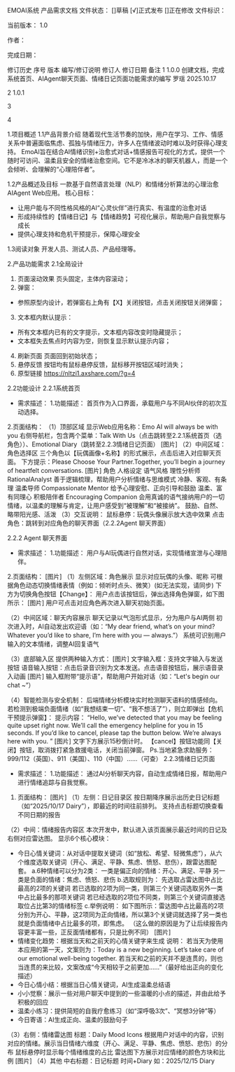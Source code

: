 EMOAI系统
产品需求文档 
文件状态：
[]草稿
[√]正式发布
[]正在修改
文件标识：
 

当前版本：
1.0 

作者：
 

完成日期：
 
修订历史
序号
版本
编写/修订说明
修订人
修订日期
备注
1
1.0.0
创建文档，完成系统首页、AIAgent聊天页面、情绪日记页面功能需求的编写
罗瑶
2025.10.17
 
2
1.0.1
 
 
 
 
3
 
 
 
 
 
4
 
 
 
 
 
1.项目概述
1.1产品背景介绍
随着现代生活节奏的加快，用户在学习、工作、情感关系中普遍面临焦虑、孤独与情绪压力，许多人在情绪波动时难以及时获得心理支持。
EmoAI旨在结合AI情绪识别+治愈式对话+情感报告可视化的方式，提供一个随时可访问、温柔且安全的情绪治愈空间。它不是冷冰冰的聊天机器人，而是一个会倾听、会理解的“心理陪伴者”。
 
1.2产品概述及目标
一款基于自然语言处理（NLP）和情绪分析算法的心理治愈AIAgent Web应用。
核心目标：
- 让用户能与不同性格风格的AI“心灵伙伴”进行真实、有温度的治愈对话
- 形成持续性的【情绪日记】与【情绪趋势】可视化展示，帮助用户自我觉察与成长
- 提供心理支持和危机干预提示，保障心理安全
 
1.3阅读对象
开发人员、测试人员、产品经理等。
 
2.产品功能需求
2.1全局设计
1. 页面滚动效果
页头固定，主体内容滚动；
2. 弹窗：
- 参照原型内设计，若弹窗右上角有【X】关闭按钮，点击关闭按钮关闭弹窗；
3. 文本框内默认提示：
- 所有文本框内已有的文字提示，文本框内容改变时隐藏提示；
- 文本框失去焦点时内容为空，则恢复显示默认提示内容；
4. 刷新页面
页面回到初始状态；
5. 悬停反馈
按钮均有鼠标悬停反馈，鼠标移开按钮区域时消失；
6. 原型链接
https://nltzi1.axshare.com/?g=4
 
2.2功能设计
2.2.1系统首页
- 需求描述：
1.功能描述：
首页作为入口界面，承载用户与不同AI伙伴的初次互动选择。
 
2.页面结构：
（1）顶部区域
显示Web应用名称：Emo AI will always be with you
右侧导航栏，包含两个菜单：Talk With Us（点击跳转至2.2.1系统首页（选角色））、Emotional Diary（跳转至2.2.3情绪日记页面）
[图片]
（2）中间区域：角色选择区
三个角色以【玩偶画像+名称】的形式展示，点击后进入对应聊天页面。
下方提示：Please Choose Your Partner.Together, you’ll begin a journey of heartfelt conversations.
[图片]
角色
人格设定
语气风格
理性分析师
RationalAnalyst
善于逻辑梳理，帮助用户分析情绪与思维模式
冷静、客观、有条理
温柔导师
Compassionate Mentor
给予心理安慰、正向引导和鼓励
温柔、富有同理心
积极陪伴者
Encouraging Companion
会用真诚的语气接纳用户的一切情绪，以温柔的理解与肯定，让用户感受到“被理解”和“被接纳”。
鼓励、自然、略带阳光感、活泼
（3）交互说明：
鼠标悬停：玩偶头像展示放大选中效果
点击角色：跳转到对应角色的聊天界面（2.2.2Agent 聊天界面）
 
2.2.2 Agent 聊天界面
- 需求描述：
1.功能描述：
用户与AI玩偶进行自然对话，实现情绪宣泄与心理陪伴。
 
2.页面结构：
[图片]
（1）左侧区域：角色展示
显示对应玩偶的头像、昵称
可根据角色动态切换情绪表情（例如：倾听时点头、微笑）(如无法实现，请同步)
下方为切换角色按钮【Change】：
用户点击该按钮后，弹出选择角色弹窗，如下图所示：
[图片]
用户可点击对应角色再次进入聊天初始页面。
 
（2）中间区域：聊天内容展示
聊天记录以气泡形式显示，分为用户与AI两侧
初次进入时，AI自动发出欢迎语（如：“My dear friend, what’s on your mind? Whatever you’d like to share, I’m here with you — always.”）
系统可识别用户输入的文本情绪，调整AI回复语气
 
（3）底部输入区
提供两种输入方式：
[图片]
文字输入框：支持文字输入与发送按钮
语音输入按钮：点击后录音识别为文本发送。点击语音按钮后，展示语音录入动画
[图片]
输入框附带“提示语”，帮助用户开始对话（如：“Let's begin our chat ~”）
 
（4）智能检测与安全机制：
后端情绪分析模块实时检测聊天语料的情感倾向。
若检测到极端负面情绪（如“我想结束一切”、“我不想活了”），则立即弹出【危机干预提示弹窗】：
提示内容： “Hello, we’ve detected that you may be feeling quite upset right now.
We’ll call the emergency helpline for you in 15 seconds.
If you’d like to cancel, please tap the button below.
We’re always here with you. ”
[图片]
文字下方展示15秒倒计时。
【cancel】按钮功能同【关闭】按钮，取消拨打紧急救援电话，关闭当前弹窗。
Ps.当地紧急求助服务：999/112（英国）、911（美国）、110（中国）……（可查）
2.2.3情绪日记页面
- 需求描述：
1.功能描述：
通过AI分析聊天内容，自动生成情绪日报，帮助用户进行情绪追踪与自我觉察。
 
1. 页面结构：
[图片]
（1）左侧：日记目录区
按日期降序展示出历史日记标题（如“2025/10/17 Dairy”），即最近的时间往前排列。
支持点击标题切换查看不同日期的报告
 
（2）中间：情绪报告内容区
本次开发中，默认进入该页面展示最近时间的日记及右侧对应雷达图。
显示6个核心模块：
- 今日心情关键词：从对话中提取关键词（如“放松、希望、轻微焦虑”），从六个维度选取关键词（开心、满足、平静、焦虑、愤怒、悲伤），跟雷达图配套。
a.6种情绪可以分为2类：
一类是偏正向的情绪：开心、满足、平静
另一类是负面的情绪：焦虑、愤怒、悲伤
b.选取规则为：
先选取占雷达图中占比最高的2项的关键词
若已选取的2项为同一类，则第三个关键词选取另外一类中占比最多的那项关键词
若已经选取的2项位不同类，则第三个关键词直接选取位占比第3的情绪标签
c.举例说明：
如下图所示：雷达图中占比最高的2项分别为开心、平静，这2项同为正向情绪，所以第3个关键词就选择了另一类也就是负面情绪中占比最多的项，即焦虑。
（这么做的原因是为了让后续报告内容更丰富一些，正反面情绪都有，只是比例不同）
[图片]
- 情绪变化趋势：根据当天和之前天的心情关键字来生成
说明：
若当天为使用本应用的第一天，文案则为：Today is a new beginning. Let’s take care of our emotional well-being together.
若当天和之前的天并不是连贯的，则也当连贯的来比较，文案改成“今天相较于之前更加……”（最好给出正向的变化描述）
- 今日心情小结：根据当日心情关键词，AI生成温柔总结语
- 小小觉察：展示一些对用户聊天中提到的一些温暖的小点的描述，并由此给予积极的回应
- 温柔小练习：提供简短的自我疗愈练习（如“深呼吸3次”、“冥想3分钟”等）
- 今日寄语：AI生成正向、温柔的鼓励句子
 
（3）右侧：情绪雷达图
标题：Daily Mood Icons 
根据用户对话中的内容，识别对应的情绪。展示当日情绪六维度（开心、满足、平静、焦虑、愤怒、悲伤）的分布
鼠标悬停时显示每个情绪维度的占比
雷达图下方展示对应情绪的颜色方块和比例
[图片]
（4）其他
中右标题：日记标题 时间+Diary  如：2025/12/15 Diary
